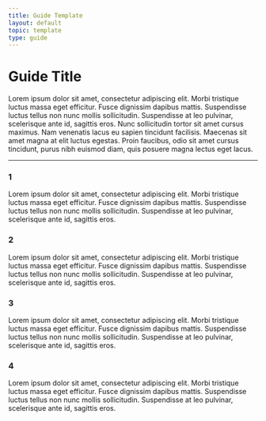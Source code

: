```yaml
---
title: Guide Template
layout: default
topic: template
type: guide
---
```


# Guide Title
Lorem ipsum dolor sit amet, consectetur adipiscing elit. Morbi tristique luctus massa eget efficitur. Fusce dignissim dapibus mattis. Suspendisse luctus tellus non nunc mollis sollicitudin. Suspendisse at leo pulvinar, scelerisque ante id, sagittis eros. Nunc sollicitudin tortor sit amet cursus maximus. Nam venenatis lacus eu sapien tincidunt facilisis. Maecenas sit amet magna at elit luctus egestas. Proin faucibus, odio sit amet cursus tincidunt, purus nibh euismod diam, quis posuere magna lectus eget lacus.
***
### 1
Lorem ipsum dolor sit amet, consectetur adipiscing elit. Morbi tristique luctus massa eget efficitur. Fusce dignissim dapibus mattis. Suspendisse luctus tellus non nunc mollis sollicitudin. Suspendisse at leo pulvinar, scelerisque ante id, sagittis eros.

### 2
Lorem ipsum dolor sit amet, consectetur adipiscing elit. Morbi tristique luctus massa eget efficitur. Fusce dignissim dapibus mattis. Suspendisse luctus tellus non nunc mollis sollicitudin. Suspendisse at leo pulvinar, scelerisque ante id, sagittis eros.

### 3
Lorem ipsum dolor sit amet, consectetur adipiscing elit. Morbi tristique luctus massa eget efficitur. Fusce dignissim dapibus mattis. Suspendisse luctus tellus non nunc mollis sollicitudin. Suspendisse at leo pulvinar, scelerisque ante id, sagittis eros.

### 4
Lorem ipsum dolor sit amet, consectetur adipiscing elit. Morbi tristique luctus massa eget efficitur. Fusce dignissim dapibus mattis. Suspendisse luctus tellus non nunc mollis sollicitudin. Suspendisse at leo pulvinar, scelerisque ante id, sagittis eros.
